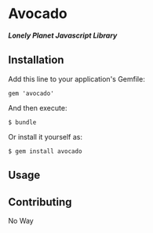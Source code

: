 # Avocado 
___Lonely Planet Javascript Library___

## Installation

Add this line to your application's Gemfile:

    gem 'avocado'

And then execute:

    $ bundle

Or install it yourself as:

    $ gem install avocado

## Usage


## Contributing

No Way
